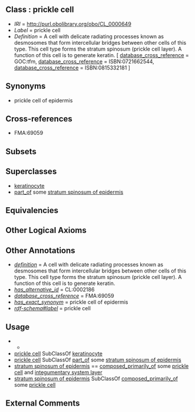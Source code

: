 
## Class : prickle cell

 * *IRI* = http://purl.obolibrary.org/obo/CL_0000649
 * *Label* = prickle cell
 * *Definition* = A cell with delicate radiating processes known as desmosomes that form intercellular bridges between other cells of this type. This cell type forms the stratum spinosum (prickle cell layer). A function of this cell is to generate keratin. [ [database_cross_reference](../../ef/oboInOwl#hasDbXref.md) = GOC:tfm, [database_cross_reference](../../ef/oboInOwl#hasDbXref.md) = ISBN:0721662544, [database_cross_reference](../../ef/oboInOwl#hasDbXref.md) = ISBN:0815332181 ]

## Synonyms

 * prickle cell of epidermis

## Cross-references

 * FMA:69059

## Subsets


## Superclasses

 * [keratinocyte](../../CL/12/CL_0000312.md)
 * [part_of](../../BFO/50/BFO_0000050.md) some [stratum spinosum of epidermis](../../UBERON/26/UBERON_0002026.md)

## Equivalencies


## Other Logical Axioms


## Other Annotations

 * *[definition](../../IAO/15/IAO_0000115.md)* = A cell with delicate radiating processes known as desmosomes that form intercellular bridges between other cells of this type. This cell type forms the stratum spinosum (prickle cell layer). A function of this cell is to generate keratin.
 * *[has_alternative_id](../../Id/oboInOwl#hasAlternativeId.md)* = CL:0002186
 * *[database_cross_reference](../../ef/oboInOwl#hasDbXref.md)* = FMA:69059
 * *[has_exact_synonym](../../ym/oboInOwl#hasExactSynonym.md)* = prickle cell of epidermis
 * *[rdf-schema#label](../../el/rdf-schema#label.md)* = prickle cell

## Usage

 * -
 * [prickle cell](../../CL/49/CL_0000649.md) SubClassOf [keratinocyte](../../CL/12/CL_0000312.md)
 * [prickle cell](../../CL/49/CL_0000649.md) SubClassOf [part_of](../../BFO/50/BFO_0000050.md) some [stratum spinosum of epidermis](../../UBERON/26/UBERON_0002026.md)
 * [stratum spinosum of epidermis](../../UBERON/26/UBERON_0002026.md) == [composed_primarily_of](../../RO/73/RO_0002473.md) some [prickle cell](../../CL/49/CL_0000649.md) and [integumentary system layer](../../UBERON/54/UBERON_0013754.md)
 * [stratum spinosum of epidermis](../../UBERON/26/UBERON_0002026.md) SubClassOf [composed_primarily_of](../../RO/73/RO_0002473.md) some [prickle cell](../../CL/49/CL_0000649.md)

## External Comments

